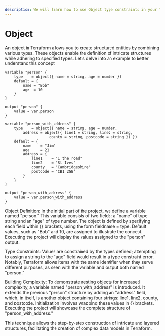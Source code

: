 ```yaml
---
description: We will learn how to use Object type constraints in your Terraform project.
---
```


# Object

An object in Terraform allows you to create structured entities by combining various types. These objects enable the definition of intricate structures while adhering to specified types. Let's delve into an example to better understand this concept.

```hcl
variable "person" {
    type    = object({ name = string, age = number })
    default = {
        name = "Bob"
        age  = 10
    }
}

output "person" {
    value = var.person
}

variable "person_with_address" {
    type    = object({ name = string, age = number,
        address = object({ line1 = string, line2 = string, 
                    county = string, postcode = string }) })
    default = {
        name    = "Jim"
        age     = 21
        address = {
            line1    = "1 the road"
            line2    = "St Ives"
            county   = "Cambridgeshire"
            postcode = "CB1 2GB"
        }
    }
}

output "person_with_address" {
    value = var.person_with_address
}
```

Object Definition: In the initial part of the project, we define a variable named "person." This variable consists of two fields: a "name" of type string and an "age" of type number. The object is defined by specifying each field within {} brackets, using the form fieldname = type. Default values, such as "Bob" and 10, are assigned to illustrate the concept. Executing the project will display the values assigned to the "person" output.

Type Constraints: Values are constrained by the types defined; attempting to assign a string to the "age" field would result in a type constraint error. Notably, Terraform allows items with the same identifier when they serve different purposes, as seen with the variable and output both named "person."

Building Complexity: To demonstrate nesting objects for increased complexity, a variable named "person\_with\_address" is introduced. It extends the previous "person" structure by adding an "address" field, which, in itself, is another object containing four strings: line1, line2, county, and postcode. Initialization involves wrapping these values in {} brackets. Executing the project will showcase the complete structure of "person\_with\_address."

This technique allows the step-by-step construction of intricate and layered structures, facilitating the creation of complex data models in Terraform.
